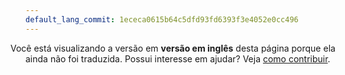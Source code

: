 ```yaml
---
default_lang_commit: 1ececa0615b64c5dfd93fd6393f3e4052e0cc496
---
```


<i class="fa-solid fa-circle-info" style="margin-left: -1.5rem"></i> Você está
visualizando a versão em **versão em inglês** desta página porque ela ainda não
foi traduzida. Possui interesse em ajudar? Veja
[como contribuir](/docs/contributing/).

